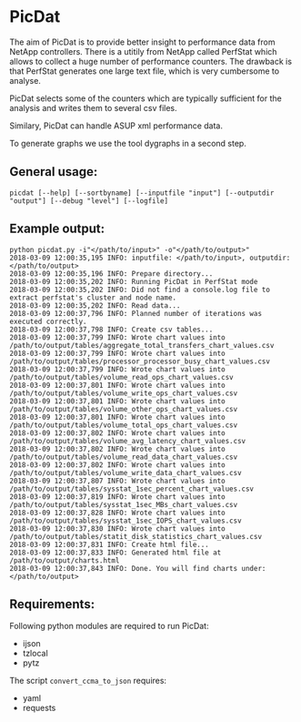 # PicDat #

The aim of PicDat is to provide better insight to performance data from NetApp
controllers. There is a utitily from NetApp called PerfStat which allows to
collect a huge number of performance counters. The drawback is that PerfStat
generates one large text file, which is very cumbersome to analyse. 

PicDat selects some of the counters which are typically sufficient for the 
analysis and writes them to several csv files. 

Similary, PicDat can handle ASUP xml performance data.

To generate graphs we use the tool dygraphs in a second step.


## General usage: ##

````
picdat [--help] [--sortbyname] [--inputfile "input"] [--outputdir "output"] [--debug "level"] [--logfile]
````


## Example output: ##

````
python picdat.py -i"</path/to/input>" -o"</path/to/output>" 
2018-03-09 12:00:35,195 INFO: inputfile: </path/to/input>, outputdir: </path/to/output>
2018-03-09 12:00:35,196 INFO: Prepare directory...
2018-03-09 12:00:35,202 INFO: Running PicDat in PerfStat mode
2018-03-09 12:00:35,202 INFO: Did not find a console.log file to extract perfstat's cluster and node name.
2018-03-09 12:00:35,202 INFO: Read data...
2018-03-09 12:00:37,796 INFO: Planned number of iterations was executed correctly.
2018-03-09 12:00:37,798 INFO: Create csv tables...
2018-03-09 12:00:37,799 INFO: Wrote chart values into /path/to/output/tables/aggregate_total_transfers_chart_values.csv
2018-03-09 12:00:37,799 INFO: Wrote chart values into /path/to/output/tables/processor_processor_busy_chart_values.csv
2018-03-09 12:00:37,799 INFO: Wrote chart values into /path/to/output/tables/volume_read_ops_chart_values.csv
2018-03-09 12:00:37,801 INFO: Wrote chart values into /path/to/output/tables/volume_write_ops_chart_values.csv
2018-03-09 12:00:37,801 INFO: Wrote chart values into /path/to/output/tables/volume_other_ops_chart_values.csv
2018-03-09 12:00:37,801 INFO: Wrote chart values into /path/to/output/tables/volume_total_ops_chart_values.csv
2018-03-09 12:00:37,802 INFO: Wrote chart values into /path/to/output/tables/volume_avg_latency_chart_values.csv
2018-03-09 12:00:37,802 INFO: Wrote chart values into /path/to/output/tables/volume_read_data_chart_values.csv
2018-03-09 12:00:37,802 INFO: Wrote chart values into /path/to/output/tables/volume_write_data_chart_values.csv
2018-03-09 12:00:37,807 INFO: Wrote chart values into /path/to/output/tables/sysstat_1sec_percent_chart_values.csv
2018-03-09 12:00:37,819 INFO: Wrote chart values into /path/to/output/tables/sysstat_1sec_MBs_chart_values.csv
2018-03-09 12:00:37,828 INFO: Wrote chart values into /path/to/output/tables/sysstat_1sec_IOPS_chart_values.csv
2018-03-09 12:00:37,830 INFO: Wrote chart values into /path/to/output/tables/statit_disk_statistics_chart_values.csv
2018-03-09 12:00:37,831 INFO: Create html file...
2018-03-09 12:00:37,833 INFO: Generated html file at /path/to/output/charts.html
2018-03-09 12:00:37,843 INFO: Done. You will find charts under: </path/to/output>
````

## Requirements: ##

Following python modules are required to run PicDat:

* ijson
* tzlocal
* pytz

The script `convert_ccma_to_json` requires:

* yaml
* requests
